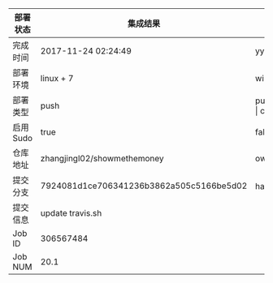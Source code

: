 部署状态 | 集成结果 | 参考值
---|---|---
完成时间 | 2017-11-24 02:24:49 | yyyy-mm-dd hh:mm:ss
部署环境 | linux + 7 | window \| linux + stable
部署类型 | push | push \| pull_request \| api \| cron
启用Sudo | true | false \| true
仓库地址 | zhangjingl02/showmethemoney | owner_name/repo_name
提交分支 | 7924081d1ce706341236b3862a505c5166be5d02 | hash 16位
提交信息 | update travis.sh |
Job ID   | 306567484 |
Job NUM  | 20.1 |
